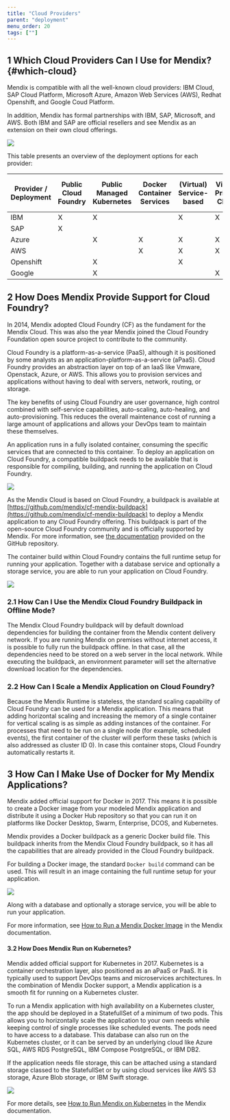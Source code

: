 ```yaml
---
title: "Cloud Providers"
parent: "deployment"
menu_order: 20
tags: [""]
---
```


## 1 Which Cloud Providers Can I Use for Mendix? {#which-cloud}

Mendix is compatible with all the well-known cloud providers: IBM Cloud, SAP Cloud Platform, Microsoft Azure, Amazon Web Services (AWS), Redhat Openshift, and Google Coud Platform.

In addition, Mendix has formal partnerships with IBM, SAP, Microsoft, and AWS. Both IBM and SAP are official resellers and see Mendix as an extension on their own cloud offerings.

![](attachments/CloudProvIdersLogos.png)

This table presents an overview of the deployment options for each provider:


| Provider / Deployment | Public Cloud Foundry | Public Managed Kubernetes | Docker Container Services | (Virtual) Service-based | Virtual Private Cloud  | Private Cloud (On-Premises) |
|-----------------------------|-----|-----|-------|-----|-----------|--------|
| IBM | X | X |  | X | X | X |
| SAP | X |  |  |  |  |  |
| Azure |  | X | X | X | X | X |
| AWS |  |  | X | X | X |  |
| Openshift |  | X |  | X |  | X |
| Google |  | X |  |  | X |  |

## 2 How Does Mendix Provide Support for Cloud Foundry?

In 2014, Mendix adopted Cloud Foundry (CF) as the fundament for the Mendix Cloud. This was also the year Mendix joined the Cloud Foundry Foundation open source project to contribute to the community.

Cloud Foundry is a platform-as-a-service (PaaS), although it is positioned by some analysts as an application-platform-as-a-service (aPaaS). Cloud Foundry provides an abstraction layer on top of an IaaS like Vmware, Openstack, Azure, or AWS. This allows you to provision services and applications without having to deal with servers, network, routing, or storage.

The key benefits of using Cloud Foundry are user governance, high control combined with self-service capabilities, auto-scaling, auto-healing, and auto-provisioning. This reduces the overall maintenance cost of running a large amount of applications and allows your DevOps team to maintain these themselves.

An application runs in a fully isolated container, consuming the specific services that are connected to this container. To deploy an application on Cloud Foundry, a compatible buildpack needs to be available that is responsible for compiling, building, and running the application on Cloud Foundry.

![](attachments/buildpack-cf.png)

As the Mendix Cloud is based on Cloud Foundry, a buildpack is available at [https://github.com/mendix/cf-mendix-buildpack](https://github.com/mendix/cf-mendix-buildpack) to deploy a Mendix application to any Cloud Foundry offering. This buildpack is part of the open-source Cloud Foundry community and is officially supported by Mendix. For more information, see [the documentation](https://github.com/mendix/cf-mendix-buildpack) provided on the GitHub repository.

The container build within Cloud Foundry contains the full runtime setup for running your application. Together with a database service and optionally a storage service, you are able to run your application on Cloud Foundry.

![](attachments/mendix-container.png)

### 2.1 How Can I Use the Mendix Cloud Foundry Buildpack in Offline Mode?

The Mendix Cloud Foundry buildpack will by default download dependencies for building the container from the Mendix content delivery network. If you are running Mendix on premises without internet access, it is possible to fully run the buildpack offline. In that case, all the dependencies need to be stored on a web server in the local network. While executing the buildpack, an environment parameter will set the alternative download location for the dependencies.

###  2.2 How Can I Scale a Mendix Application on Cloud Foundry?

Because the Mendix Runtime is stateless, the standard scaling capability of Cloud Foundry can be used for a Mendix application. This means that adding horizontal scaling and increasing the memory of a single container for vertical scaling is as simple as adding instances of the container. For processes that need to be run on a single node (for example, scheduled events), the first container of the cluster will perform these tasks (which is also addressed as cluster ID 0). In case this container stops, Cloud Foundry automatically restarts it.

## 3 How Can I Make Use of Docker for My Mendix Applications?

Mendix added official support for Docker in 2017. This means it is possible to create a Docker image from your modeled Mendix application and distribute it using a Docker Hub repository so that you can run it on platforms like Docker Desktop, Swarm, Enterprise, DCOS, and Kubernetes.

Mendix provides a Docker buildpack as a generic Docker build file. This buildpack inherits from the Mendix Cloud Foundry buildpack, so it has all the capabilities that are already provided in the Cloud Foundry buildpack.

For building a Docker image, the standard `Docker build` command can be used. This will result in an image containing the full runtime setup for your application.

![](attachments/buildpack-docker.png)

Along with a database and optionally a storage service, you will be able to run your application.

For more information, see [How to Run a Mendix Docker Image](https://docs.mendix.com/deployment/docker/run-mendix-docker-image) in the Mendix documentation.

#### 3.2 How Does Mendix Run on Kubernetes?

Mendix added official support for Kubernetes in 2017. Kubernetes is a container orchestration layer, also positioned as an aPaaS or PaaS. It is typically used to support DevOps teams and microservices architectures. In the combination of Mendix Docker support, a Mendix application is a smooth fit for running on a Kubernetes cluster.

To run a Mendix application with high availability on a Kubernetes cluster, the app should be deployed in a StatefullSet of a minimum of two pods. This allows you to horizontally scale the application to your own needs while keeping control of single processes like scheduled events. The pods need to have access to a database. This database can also run on the Kubernetes cluster, or it can be served by an underlying cloud like Azure SQL, AWS RDS PostgreSQL, IBM Compose PostgreSQL, or IBM DB2.

If the application needs file storage, this can be attached using a standard storage classed to the StatefullSet or by using cloud services like AWS S3 storage, Azure Blob storage, or IBM Swift storage.

![](attachments/kubernetes.png)

For more details, see [How to Run Mendix on Kubernetes](https://docs.mendix.com/deployment/docker/run-mendix-on-kubernetes) in the Mendix documentation.

